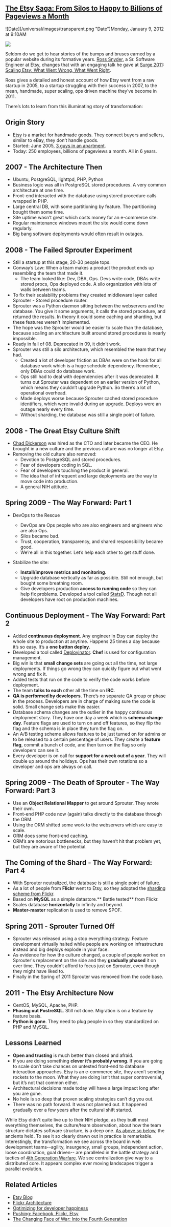 ## [The Etsy Saga: From Silos to Happy to Billions of Pageviews a Month](/blog/2012/1/9/the-etsy-saga-from-silos-to-happy-to-billions-of-pageviews-a.html)

<div class="journal-entry-tag journal-entry-tag-post-title"><span class="posted-on">![Date](/universal/images/transparent.png "Date")Monday, January 9, 2012 at 9:10AM</span></div>

<div class="body">

![](http://farm8.staticflickr.com/7147/6641389973_9bc54761bf_m.jpg)

Seldom do we get to hear stories of the bumps and bruses earned by a popular website during its formative years. [Ross Snyder](http://ross-snyder.com/), a Sr. Software Engineer at Etsy, changes that with an engaging talk he gave at [Surge 2011](http://omniti.com/surge/): [Scaling Etsy: What Went Wrong, What Went Right](http://www.youtube.com/watch?v=eenrfm50mXw).

Ross gives a detailed and honest account of how Etsy went from a raw startup in 2005, to a startup struggling with their success in 2007, to the mean, handmade, super scaling, ops driven machine they’ve become in 2011\.  

There’s lots to learn from this illuminating story of transformation:

## <span>Origin Story</span>

*   <span>[Etsy](http://www.etsy.com/)</span> <span>is a market for handmade goods. They connect buyers and sellers, similar to eBay, they don’t handle goods.</span>
*   Started: June 2005, [3 guys in an apartment](http://www.seomoz.org/web2.0/interview/etsy/2006).
*   <span>Today: 250 employees, billions of pageviews a month. All in 6 years.</span>

## <span>2007 - The Architecture Then</span>

*   <span>Ubuntu, PostgreSQL, lighttpd, PHP, Python</span>
*   <span>Business logic was all in PostgreSQL stored procedures. A very common architecture at one time.</span>
*   <span>Front-end interacted with the database using stored procedure calls wrapped in PHP.</span>
*   <span>Large central DB, with some partitioning by feature. The partitioning bought them some time.</span>
*   <span>Site uptime wasn’t great which costs money for an e-commerce site.</span>
*   <span>Regular maintenance windows meant the site would come down regularly.</span>
*   <span>Big bang software deployments would often result in outages.</span>

## <span>2008 - The Failed Sprouter Experiment</span>

*   <span>Still a startup at this stage, 20-30 people tops.</span>
*   <span>Conway’s Law: When a team makes a product the product ends up resembling the team that made it.</span>
    *   <span>The team looked like: Dev, DBA, Ops. Devs write code, DBAs write stored procs, Ops deployed code. A silo organization with lots of walls between teams.</span>
*   <span>To fix their scalability problems they created middleware layer called Sprouter - Stored procedure router.</span>
*   <span>Sprouter was a Python daemon sitting between the webservers and the database. You give it some arguments, it calls the stored procedure, and returned the results. In theory it could some caching and sharding, but these features weren't implemented.</span>
*   <span>The hope was the Sprouter would be easier to scale than the database, because scaling an architecture built around stored procedures is nearly impossible.</span>
*   <span>Ready in fall of 08\. Deprecated in 09, it didn’t work.</span>
*   <span>Sprouter was still a silo architecture, which resembled the team that they had.</span>
    *   <span>Created a lot of developer friction as DBAs were on the hook for all database work which is a huge schedule dependency. Remember, only DBAs could do database work.</span>
    *   <span>Ops still had to deal with dependencies after it was deprecated. It turns out Sprouter was dependent on an earlier version of Python, which means they couldn’t upgrade Python. So there’s a lot of operational overhead.</span>
    *   <span>Made deploys worse because Sprouter cached stored procedure identifiers, which were invalid during an upgrade. Deploys were an outage nearly every time.</span>
    *   <span>Without sharding, the database was still a single point of failure.</span>

## <span>2008 - The Great Etsy Culture Shift</span>

*   [Chad Dickerson](http://blog.chaddickerson.com/) was hired as the CTO and later became the CEO. He brought in a new culture and the previous culture was no longer at Etsy.
*   <span>Removing the old culture also removed:</span>
    *   <span>Devotion to PostgreSQL and stored procedures.</span>
    *   <span>Fear of developers coding in SQL.</span>
    *   <span>Fear of developers touching the product in general.</span>
    *   <span>The idea that of infrequent and large deployments are the way to move code into production.</span>
    *   <span>A general NIH attitude.</span>

## <span>Spring 2009 - The Way Forward: Part 1</span>

*   <span>DevOps to the Rescue</span>
    *   <span>DevOps are Ops people who are also engineers and engineers who are also Ops.</span>
    *   <span>Silos became bad.</span>
    *   <span>Trust, cooperation, transparency, and shared responsibility became good.</span>
    *   <span>We’re all in this together. Let’s help each other to get stuff done.</span>

*   <span>Stabilize the site:</span>
    *   **Install/improve metrics and monitoring**.
    *   <span>Upgrade database vertically as far as possible. Still not enough, but bought some breathing room.</span>
    *   Give developers production **access to running code** so they can help fix problems. Developed a tool called [StatsD](https://github.com/etsy/statsd). Though not all developers have root on production machines.

## <span>Continuous Deployment - The Way Forward: Part 2</span>

*   Added **continuous deployment**. Any engineer in Etsy can deploy the whole site to production at anytime. Happens 25 times a day because it’s so easy. It’s a **one button deploy**.
*   Developed a tool called [Deployinator](https://github.com/etsy/deployinator). **Chef** is used for configuration management.
*   Big win is that **small change sets** are going out all the time, not large deployments. If things go wrong they can quickly figure out what went wrong and fix it.
*   <span>Added tests that run on the code to verify the code works before deployment.</span>
*   The team **talks to each** other all the time on **IRC**.
*   **QA is performed by developers**. There’s no separate QA group or phase in the process. Developers are in charge of making sure the code is solid. Small change sets make this easier. 
*   Database schema changes are the outlier in the happy continuous deployment story. They have one day a week which is **schema change day**. Feature flags are used to turn on and off features, so they flip the flag and the schema is in place they turn the flag on.
*   An A/B testing scheme allows features to be just turned on for admins or to be released to a certain percentage of users. They create a **feature flag**, commit a bunch of code, and then turn on the flag so only developers can see it.
*   Every developer is on call for **support for a week out of a year**. They will double up around the holidays. Ops has their own rotations so a developer and ops are always on call.

## <span>Spring 2009 - The Death of Sprouter - The Way Forward: Part 3</span>

*   Use an **Object Relational Mapper** to get around Sprouter. They wrote their own.
*   <span>Front-end PHP code now (again) talks directly to the database through the ORM.</span>
*   <span>Using the ORM shifted some work to the webservers which are easy to scale.</span>
*   <span>ORM does some front-end caching.</span>
*   <span>ORM’s are notorious bottlenecks, but they haven’t hit that problem yet, but they are aware of the potential.</span>

## <span>The Coming of the Shard - The Way Forward: Part 4</span>

*   <span>With Sprouter neutralized, the database is still a single point of failure.</span>
*   As a lot of people from **Flickr** went to Etsy, so they adopted the [sharding scheme from Flickr](http://highscalability.com/flickr-architecture).
*   Based on **MySQL** as a simple datastore.** Battle tested** from Flickr.
*   Scales database **horizontally** to infinity and beyond.
*   **Master-master** replication is used to remove SPOF.

## <span>Spring 2011 - Sprouter Turned Off</span>

*   <span>Sprouter was released using a stop everything strategy. Feature development virtually halted while people are working on infrastructure instead and big deploys explode in your face.</span>
*   As evidence for how the culture changed, a couple of people worked on Sprouter's replacement on the side and they **gradually phased** it on over time. They couldn’t afford to focus just on Sprouter, even though they might have liked to.
*   <span>Finally in the Spring of 2011 Sprouter was removed from the code base.</span>

## <span>2011 - The Etsy Architecture Now</span>

*   <span>CentOS, MySQL, Apache, PHP.</span>
*   **Phasing out PostreSQL**. Still not done. Migration is on a feature by feature basis.
*   **Python is gone**. They need to plug people in so they standardized on PHP and MySQL.

## <span>Lessons Learned</span>

*   **Open and trusting** is much better than closed and afraid.
*   If you are doing something **clever it’s probably wrong**. If you are going to scale don’t take chances on untested front-end to database interaction approaches. Etsy is an e-commerce site, they aren’t sending rockets to the moon. What they are doing isn’t that super controversial, but it’s not that common either.
*   <span>Architectural decisions made today will have a large impact long after you are gone.</span>
*   <span>No hole is so deep that proven scaling strategies can’t dig you out.</span>
*   <span>There was no path forward. It was not planned out. It happened gradually over a few years after the cultural shift started.</span>

While Etsy didn't quite live up to their NIH pledge, as they built most everything themselves, the culture/team observation, about how the team structure dictates software structure, is a deep one. [As above so below](http://en.wikipedia.org/wiki/Hermeticism), the ancients held. To see it so clearly drawn out in practice is remarkable. Interestingly, the transformation we see across the board in web development teams--agility, insurgency, small groups, independent action, loose coordination, goal driven-- are paralleled in the battle strategy and tactics of [4th Generation Warfare](http://en.wikipedia.org/wiki/Fourth_generation_warfare). We see centralization give way to a distributed core. It appears complex ever moving landscapes trigger a parallel evolution.

## <span>Related Articles</span>

*   [Etsy Blog](http://codeascraft.etsy.com/) 
*   [Flickr Architecture](http://highscalability.com/flickr-architecture)
*   <span>[Optimizing for developer happiness](http://codeascraft.etsy.com/2011/06/06/optimizing-for-developer-happiness/)</span>
*   <span>[Pushing: Facebook, Flickr, Etsy](http://codeascraft.etsy.com/2011/06/01/pushing-facebook-flickr-etsy/)</span>
*   <span>[The Changing Face of War: Into the Fourth Generation](http://globalguerrillas.typepad.com/lind/the-changing-face-of-war-into-the-fourth-generation.html)</span>

</div>
